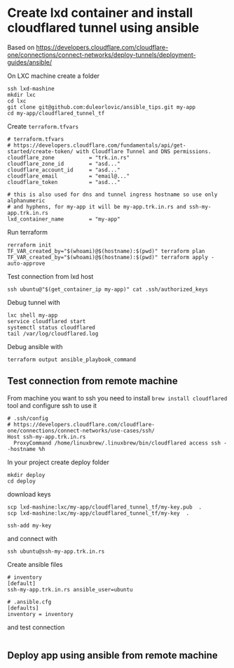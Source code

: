 # Create lxd container and install cloudflared tunnel using ansible

Based on
https://developers.cloudflare.com/cloudflare-one/connections/connect-networks/deploy-tunnels/deployment-guides/ansible/

On LXC machine create a folder
```
ssh lxd-mashine
mkdir lxc
cd lxc
git clone git@github.com:duleorlovic/ansible_tips.git my-app
cd my-app/cloudflared_tunnel_tf
```

Create `terraform.tfvars`
```
# terraform.tfvars
# https://developers.cloudflare.com/fundamentals/api/get-started/create-token/ with Cloudflare Tunnel and DNS permissions.
cloudflare_zone           = "trk.in.rs"
cloudflare_zone_id        = "asd..."
cloudflare_account_id     = "asd..."
cloudflare_email          = "email@..."
cloudflare_token          = "asd..."

# this is also used for dns and tunnel ingress hostname so use only alphanumeric
# and hyphens, for my-app it will be my-app.trk.in.rs and ssh-my-app.trk.in.rs
lxd_container_name        = "my-app"
```

Run terraform
```
rerraform init
TF_VAR_created_by="$(whoami)@$(hostname):$(pwd)" terraform plan
TF_VAR_created_by="$(whoami)@$(hostname):$(pwd)" terraform apply -auto-approve
```

Test connection from lxd host
```
ssh ubuntu@"$(get_container_ip my-app)" cat .ssh/authorized_keys
```


Debug tunnel with
```
lxc shell my-app
service cloudflared start
systemctl status cloudflared
tail /var/log/cloudflared.log
```
Debug ansible with
```
terraform output ansible_playbook_command
```

## Test connection from remote machine

From machine you want to ssh you need to install `brew install cloudflared` tool
and configure ssh to use it
```
# .ssh/config
# https://developers.cloudflare.com/cloudflare-one/connections/connect-networks/use-cases/ssh/
Host ssh-my-app.trk.in.rs
  ProxyCommand /home/linuxbrew/.linuxbrew/bin/cloudflared access ssh --hostname %h
```
In your project create deploy folder
```
mkdir deploy
cd deploy
```
download keys
```
scp lxd-mashine:lxc/my-app/cloudflared_tunnel_tf/my-key.pub  .
scp lxd-mashine:lxc/my-app/cloudflared_tunnel_tf/my-key  .

ssh-add my-key
```

and connect with
```
ssh ubuntu@ssh-my-app.trk.in.rs
```

Create ansible files
```
# inventory
[default]
ssh-my-app.trk.in.rs ansible_user=ubuntu

# .ansible.cfg
[defaults]
inventory = inventory
```
and test connection
```
```

## Deploy app using ansible from remote machine
